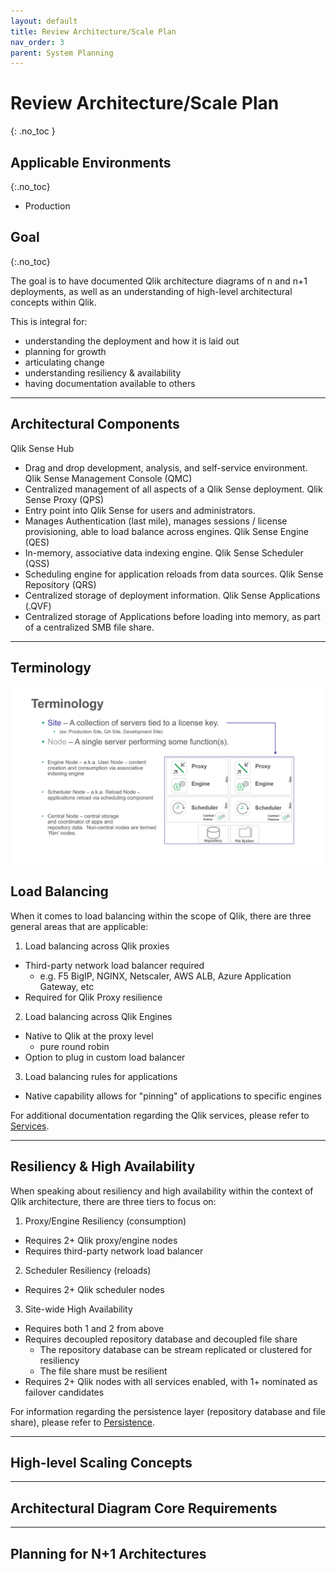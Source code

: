 ```yaml
---
layout: default
title: Review Architecture/Scale Plan
nav_order: 3
parent: System Planning
---
```


# Review Architecture/Scale Plan
{: .no_toc }

## Applicable Environments
{:.no_toc}

- Production

## Goal
{:.no_toc}

The goal is to have documented Qlik architecture diagrams of n and n+1 deployments, as well as an understanding of high-level architectural concepts within Qlik.

This is integral for:

- understanding the deployment and how it is laid out
- planning for growth
- articulating change
- understanding resiliency & availability
- having documentation available to others

-------------------------

## Architectural Components

Qlik Sense Hub
  - Drag and drop development, analysis, and self-service environment.
Qlik Sense Management Console (QMC)
  - Centralized management of all aspects of a Qlik Sense deployment.
Qlik Sense Proxy (QPS)
  - Entry point into Qlik Sense for users and administrators.
  - Manages Authentication (last mile), manages sessions / license provisioning, able to load balance across engines.
Qlik Sense Engine (QES)
  - In-memory, associative data indexing engine.
Qlik Sense Scheduler (QSS)
  - Scheduling engine for application reloads from data sources.
Qlik Sense Repository (QRS)
  - Centralized storage of deployment information.
Qlik Sense Applications (.QVF)
  - Centralized storage of Applications before loading into memory, as part of a centralized SMB file share.

-------------------------

## Terminology

[![architecture-1.png](images/architecture-1.png)](https://raw.githubusercontent.com/qs-admin-guide/qs-admin-guide/master/docs/system_planning/images/architecture-1.png)


## Load Balancing

When it comes to load balancing within the scope of Qlik, there are three general areas that are applicable:

1. Load balancing across Qlik proxies
  - Third-party network load balancer required
    - e.g. F5 BigIP, NGINX, Netscaler, AWS ALB, Azure Application Gateway, etc
  - Required for Qlik Proxy resilience
2. Load balancing across Qlik Engines
  - Native to Qlik at the proxy level
    - pure round robin
  - Option to plug in custom load balancer
3. Load balancing rules for applications
  - Native capability allows for "pinning" of applications to specific engines

For additional documentation regarding the Qlik services, please refer to [Services](https://help.qlik.com/en-US/sense-admin/Subsystems/DeployAdministerQSE/Content/Sense_DeployAdminister/QSEoW/Deploy_QSEoW/Services.htm).

-------------------------

## Resiliency & High Availability

When speaking about resiliency and high availability within the context of Qlik architecture, there are three tiers to focus on:

1. Proxy/Engine Resiliency (consumption)
  - Requires 2+ Qlik proxy/engine nodes
  - Requires third-party network load balancer
2. Scheduler Resiliency (reloads)
  - Requires 2+ Qlik scheduler nodes
3. Site-wide High Availability
  - Requires both 1 and 2 from above
  - Requires decoupled repository database and decoupled file share
    - The repository database can be stream replicated or clustered for resiliency
    - The file share must be resilient
  - Requires 2+ Qlik nodes with all services enabled, with 1+ nominated as failover candidates

For information regarding the persistence layer (repository database and file share), please refer to [Persistence](https://help.qlik.com/en-US/sense-admin/Subsystems/DeployAdministerQSE/Content/Sense_DeployAdminister/QSEoW/Deploy_QSEoW/Persistence.htm).

-------------------------

## High-level Scaling Concepts



-------------------------

## Architectural Diagram Core Requirements



-------------------------

## Planning for N+1 Architectures
